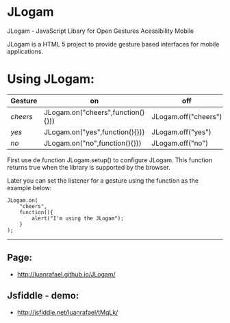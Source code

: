 JLogam
======

JLogam - JavaScript Libary for Open Gestures Acessibility Mobile

JLogam is a HTML 5 project to provide gesture based interfaces for mobile applications.


Using JLogam:
=====================

|  Gesture   | on                                | off                  |
|------------|---------------------------------- |----------------------|
| *cheers*   | JLogam.on("cheers",function(){})) | JLogam.off("cheers") |
| *yes*      | JLogam.on("yes",function(){}))    | JLogam.off("yes")    |              
| *no*       | JLogam.on("no",function(){}))     | JLogam.off("no")     |


First use de function JLogam.setup() to configure JLogam. This function returns true when the library is supported by the browser.

Later you can set the listener for a gesture using the function as the example below:
  
 
 

    JLogam.on(
        "cheers",
        function(){
            alert("I'm using the JLogam");
        }
    );


-----------------------------------------------------


Page:
-----
  * http://luanrafael.github.io/JLogam/


Jsfiddle - demo:
---------------
  * http://jsfiddle.net/luanrafael/tMqLk/
